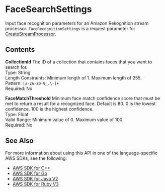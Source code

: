 # FaceSearchSettings<a name="API_FaceSearchSettings"></a>

Input face recognition parameters for an Amazon Rekognition stream processor\. `FaceRecognitionSettings` is a request parameter for [CreateStreamProcessor](API_CreateStreamProcessor.md)\.

## Contents<a name="API_FaceSearchSettings_Contents"></a>

 **CollectionId**   <a name="rekognition-Type-FaceSearchSettings-CollectionId"></a>
The ID of a collection that contains faces that you want to search for\.  
Type: String  
Length Constraints: Minimum length of 1\. Maximum length of 255\.  
Pattern: `[a-zA-Z0-9_.\-]+`   
Required: No

 **FaceMatchThreshold**   <a name="rekognition-Type-FaceSearchSettings-FaceMatchThreshold"></a>
Minimum face match confidence score that must be met to return a result for a recognized face\. Default is 80\. 0 is the lowest confidence\. 100 is the highest confidence\.  
Type: Float  
Valid Range: Minimum value of 0\. Maximum value of 100\.  
Required: No

## See Also<a name="API_FaceSearchSettings_SeeAlso"></a>

For more information about using this API in one of the language\-specific AWS SDKs, see the following:
+  [AWS SDK for C\+\+](https://docs.aws.amazon.com/goto/SdkForCpp/rekognition-2016-06-27/FaceSearchSettings) 
+  [AWS SDK for Go](https://docs.aws.amazon.com/goto/SdkForGoV1/rekognition-2016-06-27/FaceSearchSettings) 
+  [AWS SDK for Java V2](https://docs.aws.amazon.com/goto/SdkForJavaV2/rekognition-2016-06-27/FaceSearchSettings) 
+  [AWS SDK for Ruby V3](https://docs.aws.amazon.com/goto/SdkForRubyV3/rekognition-2016-06-27/FaceSearchSettings) 